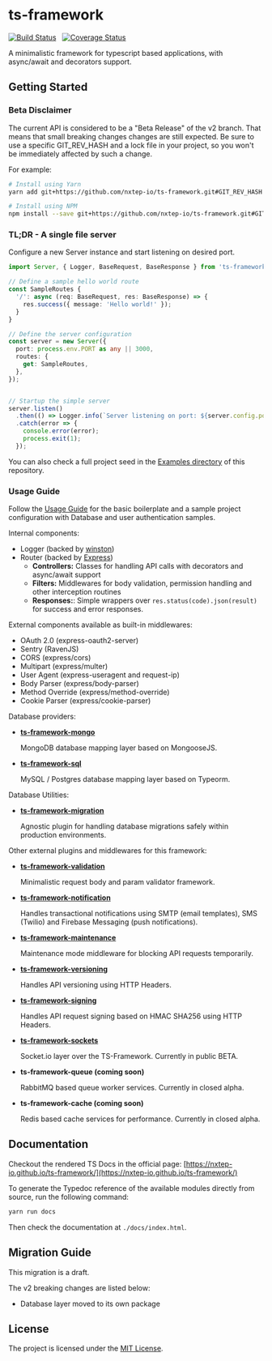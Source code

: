 ts-framework
============

[![Build Status](https://travis-ci.org/nxtep-io/ts-framework.svg?branch=master)](https://travis-ci.org/nxtep-io/ts-framework) &nbsp; [![Coverage Status](https://coveralls.io/repos/github/nxtep-io/ts-framework/badge.svg?branch=master)](https://coveralls.io/github/nxtep-io/ts-framework?branch=master)

A minimalistic framework for typescript based applications, with async/await and decorators support.


## Getting Started

### Beta Disclaimer

The current API is considered to be a "Beta Release" of the v2 branch. That means that small breaking changes 
changes are still expected. Be sure to use a specific GIT_REV_HASH and a lock file in your project, so you
won't be immediately affected by such a change.

For example:

```bash
# Install using Yarn
yarn add git+https://github.com/nxtep-io/ts-framework.git#GIT_REV_HASH 

# Install using NPM
npm install --save git+https://github.com/nxtep-io/ts-framework.git#GIT_REV_HASH 
``` 

### TL;DR - A single file server

Configure a new Server instance and start listening on desired port. 

```typescript
import Server, { Logger, BaseRequest, BaseResponse } from 'ts-framework';

// Define a sample hello world route
const SampleRoutes {
  '/': async (req: BaseRequest, res: BaseResponse) => {
    res.success({ message: 'Hello world!' });
  }
}

// Define the server configuration
const server = new Server({
  port: process.env.PORT as any || 3000,
  routes: {
    get: SampleRoutes,
  },
});


// Startup the simple server
server.listen()
  .then(() => Logger.info(`Server listening on port: ${server.config.port}`))
  .catch(error => {
    console.error(error);
    process.exit(1);
  });
```

You can also check a full project seed in the [Examples directory](./example) of this repository.

### Usage Guide

Follow the [Usage Guide](./GUIDE.md) for the basic boilerplate and a sample project configuration with
Database and user authentication samples.

Internal components:

- Logger (backed by [winston](https://npmjs.org/package/winston))
- Router (backed by [Express](https://npmjs.org/package/express))
  - **Controllers:** Classes for handling API calls with decorators and async/await support
  - **Filters:** Middlewares for body validation, permission handling and other interception routines
  - **Responses:**: Simple wrappers over `res.status(code).json(result)` for success and error responses.

External components available as built-in middlewares: 

- OAuth 2.0 (express-oauth2-server)
- Sentry (RavenJS)
- CORS (express/cors)
- Multipart (express/multer)
- User Agent (express-useragent and request-ip)
- Body Parser (express/body-parser)
- Method Override (express/method-override)
- Cookie Parser (express/cookie-parser)


Database providers:

- **[ts-framework-mongo](https://github.com/nxtep-io/ts-framework-mongo)**

    MongoDB database mapping layer based on MongooseJS.

- **[ts-framework-sql](https://github.com/nxtep-io/ts-framework-sql)**

    MySQL / Postgres database mapping layer based on Typeorm.


Database Utilities:

- **[ts-framework-migration](https://gitlab.devnup.com/npm/ts-framework-migration)**

    Agnostic plugin for handling database migrations safely within production environments.
   

Other external plugins and middlewares for this framework:

- **[ts-framework-validation](https://github.com/nxtep-io/ts-framework-validation)**

    Minimalistic request body and param validator framework.

- **[ts-framework-notification](https://github.com/nxtep-io/ts-framework-notification)**

    Handles transactional notifications using SMTP (email templates), SMS (Twilio) and Firebase Messaging (push notifications).

- **[ts-framework-maintenance](https://github.com/nxtep-io/ts-framework-maintenance)**

    Maintenance mode middleware for blocking API requests temporarily.

- **[ts-framework-versioning](https://github.com/nxtep-io/ts-framework-versioning)**

    Handles API versioning using HTTP Headers.
 
- **[ts-framework-signing](https://github.com/nxtep-io/ts-framework-signing)**

    Handles API request signing based on HMAC SHA256 using HTTP Headers.

- **[ts-framework-sockets](https://github.com/nxtep-io/ts-framework-sockets)**

    Socket.io layer over the TS-Framework. Currently in public BETA.

- **ts-framework-queue (coming soon)**

    RabbitMQ based queue worker services. Currently in closed alpha.

- **ts-framework-cache (coming soon)**

    Redis based cache services for performance. Currently in closed alpha.


## Documentation

Checkout the rendered TS Docs in the official page: [https://nxtep-io.github.io/ts-framework/](https://nxtep-io.github.io/ts-framework/)

To generate the Typedoc reference of the available modules directly from source, run the following command:

```sh
yarn run docs
```

Then check the documentation at `./docs/index.html`.

## Migration Guide

This migration is a draft.

The v2 breaking changes are listed below:

- Database layer moved to its own package


## License

The project is licensed under the [MIT License](./LICENSE.md).

